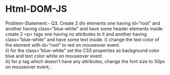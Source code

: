 # Html-DOM-JS
Problem-Statement:-
Q3. Create 2 div elements one having id=”root” and another having class=”blue-white” and have some header elements inside. create 2 &lt;p> tags one having no attributes to it and
another having class=”blue-white” and have some text inside.
I) change the text color of the element with  id=”root” to red on mouseover event.   
ii) for the class=”blue-white” set the CSS properties as background color blue and text color white on mouseover event.   
iii) for p tag which doesn't have any attributes, change the font size to 50px on mouseover event; .
